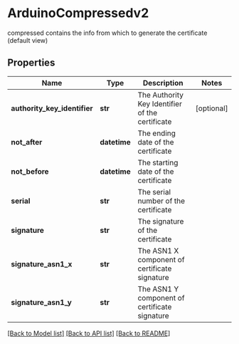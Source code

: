# ArduinoCompressedv2

compressed contains the info from which to generate the certificate (default view)
## Properties
Name | Type | Description | Notes
------------ | ------------- | ------------- | -------------
**authority_key_identifier** | **str** | The Authority Key Identifier of the certificate | [optional] 
**not_after** | **datetime** | The ending date of the certificate | 
**not_before** | **datetime** | The starting date of the certificate | 
**serial** | **str** | The serial number of the certificate | 
**signature** | **str** | The signature of the certificate | 
**signature_asn1_x** | **str** | The ASN1 X component of certificate signature | 
**signature_asn1_y** | **str** | The ASN1 Y component of certificate signature | 

[[Back to Model list]](../README.md#documentation-for-models) [[Back to API list]](../README.md#documentation-for-api-endpoints) [[Back to README]](../README.md)


